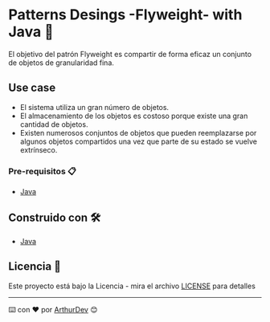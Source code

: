 # Patterns Desings -Flyweight- with Java 🚀

El objetivo del patrón Flyweight es compartir de forma eficaz un conjunto de objetos de
granularidad fina.

## Use case

* El sistema utiliza un gran número de objetos.
* El almacenamiento de los objetos es costoso porque existe una gran cantidad de
objetos.
* Existen numerosos conjuntos de objetos que pueden reemplazarse por algunos
objetos compartidos una vez que parte de su estado se vuelve extrínseco.

### Pre-requisitos 📋

* [Java](https://www.java.com/es/download/) 

## Construido con 🛠️

* [Java](https://www.java.com/es/download/)

## Licencia 📄

Este proyecto está bajo la Licencia - mira el archivo [LICENSE](LICENSE) para detalles

---
⌨️ con ❤️ por [ArthurDev](https://github.com/ArthurQR98) 😊
